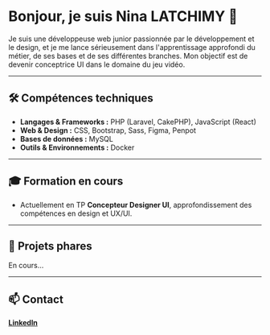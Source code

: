 # Bonjour, je suis Nina LATCHIMY 👋

Je suis une développeuse web junior passionnée par le développement et le design, et je me lance sérieusement dans l'apprentissage approfondi du métier, de ses bases et de ses différentes branches. Mon objectif est de devenir conceptrice UI dans le domaine du jeu vidéo.

---

## 🛠 Compétences techniques

- **Langages & Frameworks :** PHP (Laravel, CakePHP), JavaScript (React)  
- **Web & Design :** CSS, Bootstrap, Sass, Figma, Penpot  
- **Bases de données :** MySQL  
- **Outils & Environnements :** Docker  

---

## 🎓 Formation en cours

- Actuellement en TP **Concepteur Designer UI**, approfondissement des compétences en design et UX/UI.

---

## 🌟 Projets phares

En cours...

---

## 📫 Contact
  
[**LinkedIn**](https://www.linkedin.com/in/latchimy-nina)
